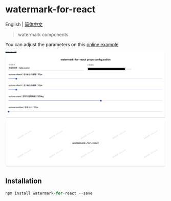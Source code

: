 # watermark-for-react

English | [简体中文](./README-zh_CN.md)

>  watermark components

You can adjust the parameters on this [online example](https://pomelo-nwu.github.io/watermark-for-react/)

![snapshot](./src/snapshot.png)

## Installation
```js
npm install watermark-for-react --save
```

